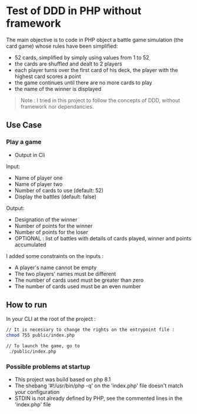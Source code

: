 # Test of DDD in PHP without framework

The main objective is to code in PHP object a battle game simulation (the card game) whose rules have been simplified:

- 52 cards, simplified by simply using values from 1 to 52
- the cards are shuffled and dealt to 2 players
- each player turns over the first card of his deck, the player with the highest card scores a point
- the game continues until there are no more cards to play
- the name of the winner is displayed

>Note : I tried in this project to follow the concepts of DDD, without framework nor dependancies.

## Use Case
### Play a game
- Output in Cli

Input:

- Name of player one
- Name of player two
- Number of cards to use (default: 52)
- Display the battles (default: false)

Output:

- Designation of the winner
- Number of points for the winner
- Number of points for the loser
- OPTIONAL : list of battles with details of cards played, winner and points accumulated

I added some constraints on the inputs :

- A player's name cannot be empty
- The two players' names must be different
- The number of cards used must be greater than zero
- The number of cards used must be an even number

## How to run

In your CLI at the root of the project :
```sh
// It is necessary to change the rights on the entrypoint file :
chmod 755 public/index.php

// To launch the game, go to
 ./public/index.php
```

### Possible problems at startup

- This project was build based on php 8.1
- The shebang '#!/usr/bin/php -q' on the 'index.php' file doesn't match your configuration
- STDIN is not already defined by PHP, see the commented lines in the 'index.php' file
